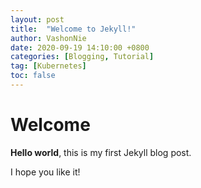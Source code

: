 ```yaml
---
layout: post
title:  "Welcome to Jekyll!"
author: VashonNie
date: 2020-09-19 14:10:00 +0800
categories: [Blogging, Tutorial]
tag: [Kubernetes]
toc: false
---
```


# Welcome

**Hello world**, this is my first Jekyll blog post.

I hope you like it!